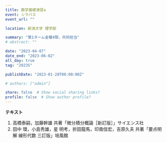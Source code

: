 ```yaml
---
title: 数学基礎演習a
event: シラバス
event_url: ""

location: 新潟大学 理学部

summary: "第1ターム金曜4限，共同担当"
# abstract: ""

date: "2023-04-07"
date_end: "2023-06-02"
all_day: true
tag: "2023S"

publishDate: "2023-01-28T00:00:00Z"

# authors: ["admin"]

share: false  # Show social sharing links?
profile: false  # Show author profile?
---
```

**テキスト**
1. 高橋泰嗣，加藤幹雄 共著「微分積分概論［新訂版］」サイエンス社
2. 田中 環，小島秀雄，星 明考，折田龍馬，印南信宏，吉原久夫 共著「要点明解 線形代数 三訂版」培風館
